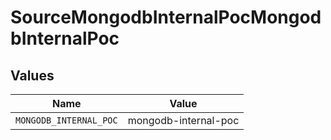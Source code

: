 # SourceMongodbInternalPocMongodbInternalPoc


## Values

| Name                   | Value                  |
| ---------------------- | ---------------------- |
| `MONGODB_INTERNAL_POC` | mongodb-internal-poc   |